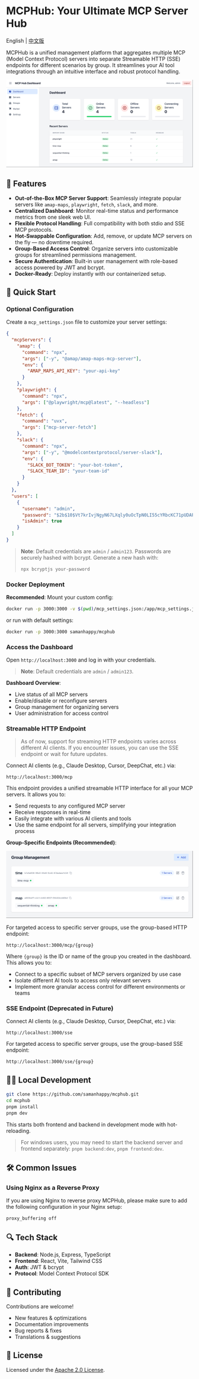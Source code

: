 # MCPHub: Your Ultimate MCP Server Hub

English | [中文版](README.zh.md)

MCPHub is a unified management platform that aggregates multiple MCP (Model Context Protocol) servers into separate Streamable HTTP (SSE) endpoints for different scenarios by group. It streamlines your AI tool integrations through an intuitive interface and robust protocol handling.

![Dashboard Preview](assets/dashboard.png)

## 🚀 Features

- **Out-of-the-Box MCP Server Support**: Seamlessly integrate popular servers like `amap-maps`, `playwright`, `fetch`, `slack`, and more.
- **Centralized Dashboard**: Monitor real-time status and performance metrics from one sleek web UI.
- **Flexible Protocol Handling**: Full compatibility with both stdio and SSE MCP protocols.
- **Hot-Swappable Configuration**: Add, remove, or update MCP servers on the fly — no downtime required.
- **Group-Based Access Control**: Organize servers into customizable groups for streamlined permissions management.
- **Secure Authentication**: Built-in user management with role-based access powered by JWT and bcrypt.
- **Docker-Ready**: Deploy instantly with our containerized setup.

## 🔧 Quick Start

### Optional Configuration

Create a `mcp_settings.json` file to customize your server settings:

```json
{
  "mcpServers": {
    "amap": {
      "command": "npx",
      "args": ["-y", "@amap/amap-maps-mcp-server"],
      "env": {
        "AMAP_MAPS_API_KEY": "your-api-key"
      }
    },
    "playwright": {
      "command": "npx",
      "args": ["@playwright/mcp@latest", "--headless"]
    },
    "fetch": {
      "command": "uvx",
      "args": ["mcp-server-fetch"]
    },
    "slack": {
      "command": "npx",
      "args": ["-y", "@modelcontextprotocol/server-slack"],
      "env": {
        "SLACK_BOT_TOKEN": "your-bot-token",
        "SLACK_TEAM_ID": "your-team-id"
      }
    }
  },
  "users": [
    {
      "username": "admin",
      "password": "$2b$10$Vt7krIvjNgyN67LXqly0uOcTpN0LI55cYRbcKC71pUDAP0nJ7RPa.",
      "isAdmin": true
    }
  ]
}
```

> **Note**: Default credentials are `admin` / `admin123`. Passwords are securely hashed with bcrypt. Generate a new hash with:
>
> ```bash
> npx bcryptjs your-password
> ```

### Docker Deployment

**Recommended**: Mount your custom config:
```bash
docker run -p 3000:3000 -v $(pwd)/mcp_settings.json:/app/mcp_settings.json samanhappy/mcphub
```

or run with default settings:
```bash
docker run -p 3000:3000 samanhappy/mcphub
```

### Access the Dashboard

Open `http://localhost:3000` and log in with your credentials.
> **Note**: Default credentials are `admin` / `admin123`.

**Dashboard Overview**:
- Live status of all MCP servers
- Enable/disable or reconfigure servers
- Group management for organizing servers
- User administration for access control

### Streamable HTTP Endpoint
> As of now, support for streaming HTTP endpoints varies across different AI clients. If you encounter issues, you can use the SSE endpoint or wait for future updates.

Connect AI clients (e.g., Claude Desktop, Cursor, DeepChat, etc.) via:
```
http://localhost:3000/mcp
```
This endpoint provides a unified streamable HTTP interface for all your MCP servers. It allows you to:
- Send requests to any configured MCP server
- Receive responses in real-time
- Easily integrate with various AI clients and tools
- Use the same endpoint for all servers, simplifying your integration process

**Group-Specific Endpoints (Recommended)**:

![Group Management](assets/group.png)

For targeted access to specific server groups, use the group-based HTTP endpoint:
```
http://localhost:3000/mcp/{group}
```

Where `{group}` is the ID or name of the group you created in the dashboard. This allows you to:
- Connect to a specific subset of MCP servers organized by use case
- Isolate different AI tools to access only relevant servers
- Implement more granular access control for different environments or teams

### SSE Endpoint (Deprecated in Future)

Connect AI clients (e.g., Claude Desktop, Cursor, DeepChat, etc.) via:
```
http://localhost:3000/sse
```

For targeted access to specific server groups, use the group-based SSE endpoint:
```
http://localhost:3000/sse/{group}
```

## 🧑‍💻 Local Development

```bash
git clone https://github.com/samanhappy/mcphub.git
cd mcphub
pnpm install
pnpm dev
```

This starts both frontend and backend in development mode with hot-reloading.

> For windows users, you may need to start the backend server and frontend separately: `pnpm backend:dev`, `pnpm frontend:dev`.

## 🛠️ Common Issues

### Using Nginx as a Reverse Proxy
If you are using Nginx to reverse proxy MCPHub, please make sure to add the following configuration in your Nginx setup:

```nginx
proxy_buffering off
```

## 🔍 Tech Stack

- **Backend**: Node.js, Express, TypeScript
- **Frontend**: React, Vite, Tailwind CSS
- **Auth**: JWT & bcrypt
- **Protocol**: Model Context Protocol SDK

## 👥 Contributing

Contributions are welcome!

- New features & optimizations
- Documentation improvements
- Bug reports & fixes
- Translations & suggestions

## 📄 License

Licensed under the [Apache 2.0 License](LICENSE).
